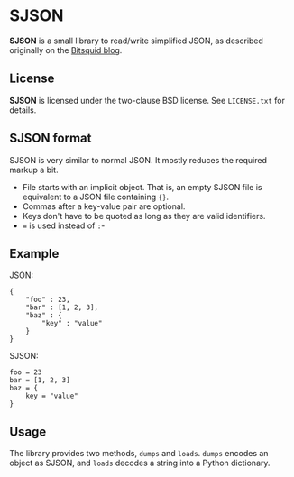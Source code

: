SJSON
=====

**SJSON** is a small library to read/write simplified JSON, as described originally on the [Bitsquid blog](http://bitsquid.blogspot.de/2009/10/simplified-json-notation.html).

License
-------

**SJSON** is licensed under the two-clause BSD license. See ``LICENSE.txt`` for details.

SJSON format
------------

SJSON is very similar to normal JSON. It mostly reduces the required markup a bit.

* File starts with an implicit object. That is, an empty SJSON file is equivalent to a JSON file containing ``{}``.
* Commas after a key-value pair are optional.
* Keys don't have to be quoted as long as they are valid identifiers.
* ``=`` is used instead of ``:``-

Example
-------

JSON:

    {
        "foo" : 23,
        "bar" : [1, 2, 3],
        "baz" : {
            "key" : "value"
        }
    }

SJSON:

    foo = 23
    bar = [1, 2, 3]
    baz = {
        key = "value"
    }

Usage
-----

The library provides two methods, ``dumps`` and ``loads``. ``dumps`` encodes an object as SJSON, and ``loads`` decodes a string into a Python dictionary.
